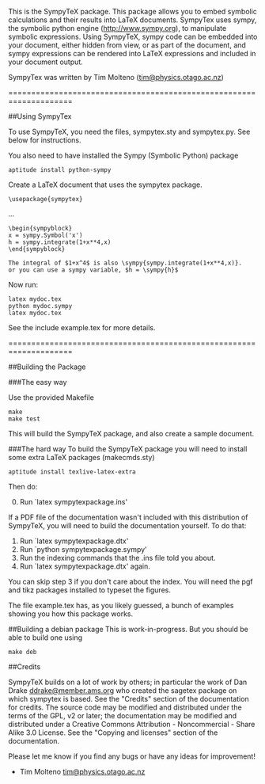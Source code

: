 This is the SympyTeX package. This package allows you to embed symbolic calculations
and their results into LaTeX documents. SympyTex uses sympy, the symbolic python engine (http://www.sympy.org), to manipulate
symbolic expressions. Using SympyTeX, sympy code can be embedded into your document, either hidden from view, or as part of the document, and
sympy expressions can be rendered into LaTeX expressions and included in your document output.

SympyTex was written by Tim Molteno (tim@physics.otago.ac.nz)

====================================================================

##Using SympyTex

To use SympyTeX, you need the files, sympytex.sty and sympytex.py. See below for instructions.

You also need to have installed the Sympy (Symbolic Python) package

    aptitude install python-sympy

Create a LaTeX document that uses the sympytex package.

    \usepackage{sympytex}

...

    \begin{sympyblock}
    x = sympy.Symbol('x')
    h = sympy.integrate(1+x**4,x)
    \end{sympyblock}

    The integral of $1+x^4$ is also \sympy{sympy.integrate(1+x**4,x)}.
    or you can use a sympy variable, $h = \sympy{h}$

Now run:

    latex mydoc.tex
    python mydoc.sympy
    latex mydoc.tex

See the include example.tex for more details.

====================================================================

##Building the Package

###The easy way

Use the provided Makefile

    make 
    make test

This will build the SympyTeX package, and also create a sample document.

###The hard way
To build the SympyTeX package you will need to install some extra LaTeX
packages (makecmds.sty)

    aptitude install texlive-latex-extra

Then do:

  0. Run `latex sympytexpackage.ins'

If a PDF file of the documentation wasn't included with this
distribution of SympyTeX, you will need to build the documentation
yourself. To do that:

  1. Run `latex sympytexpackage.dtx'
  2. Run `python sympytexpackage.sympy'
  3. Run the indexing commands that the .ins file told you about.
  4. Run `latex sympytexpackage.dtx' again.

You can skip step 3 if you don't care about the index. You will need the
pgf and tikz packages installed to typeset the figures.

The file example.tex has, as you likely guessed, a bunch of examples
showing you how this package works.

##Building a debian package
This is work-in-progress. But you should be able to build one using

    make deb

##Credits

SympyTeX builds on a lot of work by others; in particular the work of
Dan Drake <ddrake@member.ams.org> who created the sagetex package on which
sympytex is based. See the "Credits" section
of the documentation for credits. The source code may be modified and
distributed under the terms of the GPL, v2 or later; the documentation
may be modified and distributed under a Creative Commons Attribution -
Noncommercial - Share Alike 3.0 License. See the "Copying and licenses"
section of the documentation.

Please let me know if you find any bugs or have any ideas for
improvement!

- Tim Molteno <tim@physics.otago.ac.nz>
